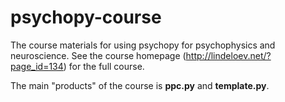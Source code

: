 # psychopy-course
The course materials for using psychopy for psychophysics and neuroscience. See the course homepage (http://lindeloev.net/?page_id=134) for the full course.

The main "products" of the course is **ppc.py** and **template.py**.
